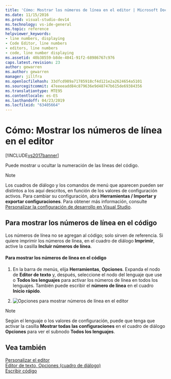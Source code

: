```yaml
---
title: 'Cómo: Mostrar los números de línea en el editor | Microsoft Docs'
ms.date: 11/15/2016
ms.prod: visual-studio-dev14
ms.technology: vs-ide-general
ms.topic: reference
helpviewer_keywords:
- line numbers, displaying
- Code Editor, line numbers
- editors, line numbers
- code, line number displaying
ms.assetid: 40b38559-b8de-4041-91f2-68986767c976
caps.latest.revision: 23
author: gewarren
ms.author: gewarren
manager: jillfra
ms.openlocfilehash: 33dfcd989a71785918cf4d121e2a2624654a5101
ms.sourcegitcommit: 47eeeeadd84c879636e9d48747b615de69384356
ms.translationtype: MTE95
ms.contentlocale: es-ES
ms.lasthandoff: 04/23/2019
ms.locfileid: "63405664"
---
```

# <a name="how-to-display-line-numbers-in-the-editor"></a>Cómo: Mostrar los números de línea en el editor
[!INCLUDE[vs2017banner](../../includes/vs2017banner.md)]

Puede mostrar u ocultar la numeración de las líneas del código.  
  
> [!NOTE]
> Los cuadros de diálogo y los comandos de menú que aparecen pueden ser distintos a los aquí descritos, en función de los valores de configuración activos. Para cambiar su configuración, abra **Herramientas / Importar y exportar configuraciones**. Para obtener más información, consulte [Personalizar la configuración de desarrollo en Visual Studio](http://msdn.microsoft.com/22c4debb-4e31-47a8-8f19-16f328d7dcd3).  
  
## <a name="display-line-numbers-in-code"></a>Para mostrar los números de línea en el código  
 Los números de línea no se agregan al código; solo sirven de referencia. Si quiere imprimir los números de línea, en el cuadro de diálogo **Imprimir**, active la casilla **Incluir números de línea**.  
  
#### <a name="to-display-line-numbers-in-code"></a>Para mostrar los números de línea en el código  
  
1. En la barra de menús, elija **Herramientas**, **Opciones**. Expanda el nodo de **Editor de texto** y, después, seleccione el nodo del lenguaje que use o **Todos los lenguajes** para activar los números de línea en todos los lenguajes. También puede escribir el **número de línea** en el cuadro **Inicio rápido**.  
  
2. ![Opciones para mostrar números de línea en el editor](../../ide/reference/media/vs-displaylinenumbers.png "VS_DisplayLineNumbers")  
  
> [!NOTE]
> Según el lenguaje o los valores de configuración, puede que tenga que activar la casilla **Mostrar todas las configuraciones** en el cuadro de diálogo **Opciones** para ver el subnodo **Todos los lenguajes**.  
  
## <a name="see-also"></a>Vea también  
 [Personalizar el editor](../../ide/customizing-the-editor.md)   
 [Editor de texto, Opciones (cuadro de diálogo)](../../ide/reference/text-editor-options-dialog-box.md)   
 [Escribir código](../../ide/writing-code-in-the-code-and-text-editor.md)
